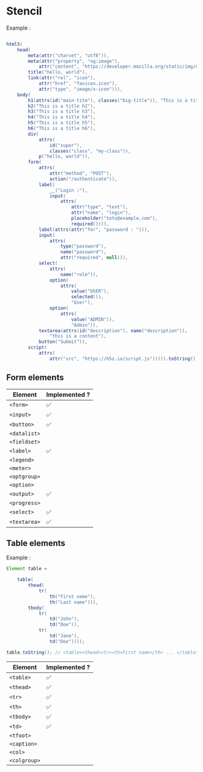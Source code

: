 # Stencil

Example : 

```java

html5(
    head(
        meta(attr("charset", "utf8")),
        meta(attr("property", "og:image"),
            attr("content", "https://developer.mozilla.org/static/img/opengraph-logo.png")),
        title("hello, world"),
        link(attr("rel", "icon"),
            attr("href", "favicon.icon"),
            attr("type", "image/x-icon"))),
    body(
        h1(attrs(id("main-tite"), classes("big-title")), "This is a title h1"),
        h2("This is a title h2"),
        h3("This is a title h3"),
        h4("This is a title h4"),
        h5("This is a title h5"),
        h6("This is a title h6"),
        div(
            attrs(
                id("super"),
                classes("class", "my-class")),
            p("hello, world")),
        form(
            attrs(
                attr("method", "POST"),
                action("/authenticate")),
            label(
                __("Login :"),
                input(
                    attrs(
                        attr("type", "text"),
                        attr("name", "login"),
                        placeholder("toto@example.com"),
                        required()))),
            label(attrs(attr("for", "password : "))),
            input(
                attrs(
                    type("password"),
                    name("password"),
                    attr("required", null))),
            select(
                attrs(
                    name("role")),
                option(
                    attrs(
                        value("USER"),
                        selected()),
                        "User"),
                option(
                    attrs(
                        value("ADMIN")),
                        "Admin")),
            textarea(attrs(id("description"), name("description")),
                "this is a content"),
            button("Submit")),
        script(
            attrs(
                attr("src", "https://h5z.io/script.js"))))).toString();
```

## Form elements

| Element       |  Implemented ?    |
|---------------|-------------------|
| `<form>`        |         ✅         |
| `<input>`       |         ✅         |
| `<button>`      |         ✅         |
| `<datalist>`    |                   |
| `<fieldset>`    |                   |
| `<label>`       |         ✅         |
| `<legend>`      |                   |
| `<meter>`       |                   |
| `<optgroup>`    |                   |
| `<option>`      |                   |
| `<output>`      |         ✅         |
| `<progress>`    |                   |
| `<select>`      |         ✅         |
| `<textarea>`    |         ✅         |

## Table elements

Example : 

```java
Element table = 

    table(
        thead(
            tr(
                th("First name"), 
                th("Last name"))),
        tbody(
            tr(
                td("John"), 
                td("Doe")),
            tr(
                td("Jane"), 
                td("Doe"))));

table.toString(); // <table><thead><tr><th>First name</th> ... </table>
```

| Element       |  Implemented ?    |
|---------------|-------------------|
| `<table>`        |         ✅         |
| `<thead>`       |         ✅         |
| `<tr>`      |         ✅         |
| `<th>`    |            ✅        |
| `<tbody>`    |         ✅           |
| `<td>`       |         ✅         |
| `<tfoot>`      |                   |
| `<caption>`       |                   |
| `<col>`    |                   |
| `<colgroup>`      |                   |